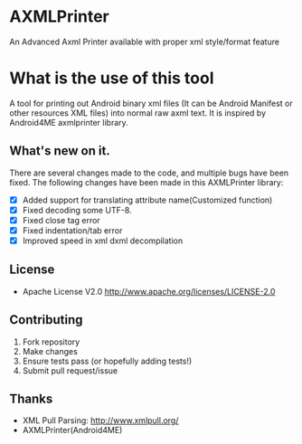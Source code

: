 # AXMLPrinter
An Advanced Axml Printer available with proper xml style/format feature
# What is the use of this tool
A tool for printing out Android binary xml files (It can be Android Manifest or other resources XML files) into normal raw axml text. It is inspired by Android4ME axmlprinter library.

## What's new on it.
There are several changes made to the code, and multiple bugs have been fixed. The following changes have been made in this AXMLPrinter library:
- [x] Added support for translating attribute name(Customized function)
- [x] Fixed decoding some UTF-8.
- [x] Fixed close tag error
- [x] Fixed indentation/tab error
- [x] Improved speed in xml dxml decompilation

## License

+ Apache License V2.0 <http://www.apache.org/licenses/LICENSE-2.0>

## Contributing

1. Fork repository
2. Make changes
3. Ensure tests pass (or hopefully adding tests!)
4. Submit pull request/issue

## Thanks

+ XML Pull Parsing: <http://www.xmlpull.org/>
+ AXMLPrinter(Android4ME)

